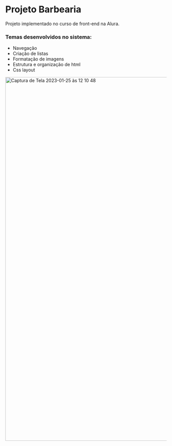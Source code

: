 # Projeto Barbearia  

Projeto implementado no curso de front-end na Alura.
### Temas desenvolvidos no sistema:
* Navegação
* Criação de listas
* Formatação de imagens
* Estrutura e organização de html
* Css layout

<img width="1134" alt="Captura de Tela 2023-01-25 às 12 10 48" src="https://user-images.githubusercontent.com/121909689/214600382-d038292a-59b2-47cd-9eff-3dc650eb9747.png">
